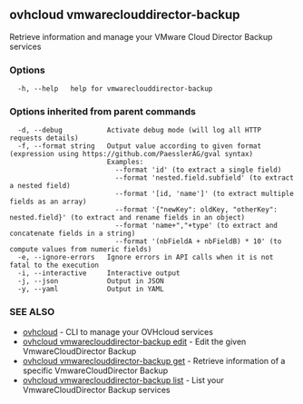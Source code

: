 ## ovhcloud vmwareclouddirector-backup

Retrieve information and manage your VMware Cloud Director Backup services

### Options

```
  -h, --help   help for vmwareclouddirector-backup
```

### Options inherited from parent commands

```
  -d, --debug           Activate debug mode (will log all HTTP requests details)
  -f, --format string   Output value according to given format (expression using https://github.com/PaesslerAG/gval syntax)
                        Examples:
                          --format 'id' (to extract a single field)
                          --format 'nested.field.subfield' (to extract a nested field)
                          --format '[id, 'name']' (to extract multiple fields as an array)
                          --format '{"newKey": oldKey, "otherKey": nested.field}' (to extract and rename fields in an object)
                          --format 'name+","+type' (to extract and concatenate fields in a string)
                          --format '(nbFieldA + nbFieldB) * 10' (to compute values from numeric fields)
  -e, --ignore-errors   Ignore errors in API calls when it is not fatal to the execution
  -i, --interactive     Interactive output
  -j, --json            Output in JSON
  -y, --yaml            Output in YAML
```

### SEE ALSO

* [ovhcloud](ovhcloud.md)	 - CLI to manage your OVHcloud services
* [ovhcloud vmwareclouddirector-backup edit](ovhcloud_vmwareclouddirector-backup_edit.md)	 - Edit the given VmwareCloudDirector Backup
* [ovhcloud vmwareclouddirector-backup get](ovhcloud_vmwareclouddirector-backup_get.md)	 - Retrieve information of a specific VmwareCloudDirector Backup
* [ovhcloud vmwareclouddirector-backup list](ovhcloud_vmwareclouddirector-backup_list.md)	 - List your VmwareCloudDirector Backup services

